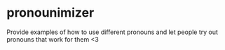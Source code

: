 # pronounimizer
Provide examples of how to use different pronouns and let people try out pronouns that work for them &lt;3

